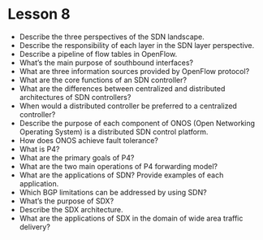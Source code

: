 # Lesson 8

* Describe the three perspectives of the SDN landscape.
* Describe the responsibility of each layer in the SDN layer perspective.
* Describe a pipeline of flow tables in OpenFlow.
* What’s the main purpose of southbound interfaces?
* What are three information sources provided by OpenFlow protocol?
* What are the core functions of an SDN controller?
* What are the differences between centralized and distributed architectures of
SDN controllers?
* When would a distributed controller be preferred to a centralized controller?
* Describe the purpose of each component of ONOS (Open Networking Operating
System) is a distributed SDN control platform.
* How does ONOS achieve fault tolerance?
* What is P4?
* What are the primary goals of P4?
* What are the two main operations of P4 forwarding model?
* What are the applications of SDN? Provide examples of each application.
* Which BGP limitations can be addressed by using SDN?
* What’s the purpose of SDX?
* Describe the SDX architecture.
* What are the applications of SDX in the domain of wide area traffic delivery?